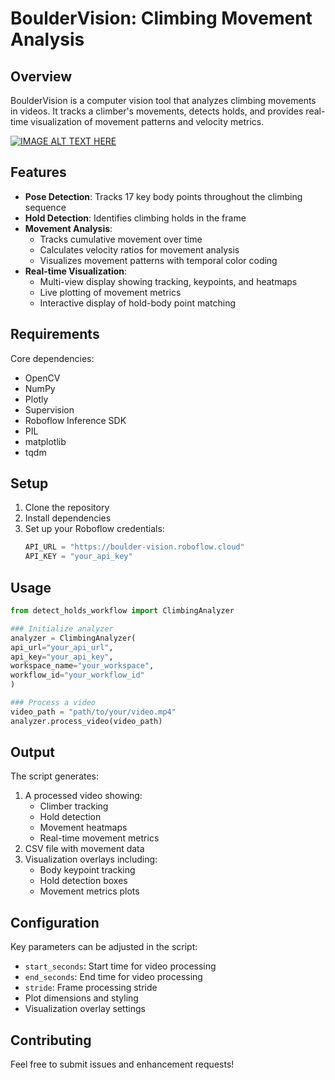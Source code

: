 # BoulderVision: Climbing Movement Analysis

## Overview
BoulderVision is a computer vision tool that analyzes climbing movements in videos. It tracks a climber's movements, detects holds, and provides real-time visualization of movement patterns and velocity metrics.


[![IMAGE ALT TEXT HERE](https://img.youtube.com/vi/ClsECogdT7A/0.jpg)](https://www.youtube.com/watch?v=ClsECogdT7A)


## Features
- **Pose Detection**: Tracks 17 key body points throughout the climbing sequence
- **Hold Detection**: Identifies climbing holds in the frame
- **Movement Analysis**: 
  - Tracks cumulative movement over time
  - Calculates velocity ratios for movement analysis
  - Visualizes movement patterns with temporal color coding
- **Real-time Visualization**:
  - Multi-view display showing tracking, keypoints, and heatmaps
  - Live plotting of movement metrics
  - Interactive display of hold-body point matching

## Requirements

Core dependencies:
- OpenCV
- NumPy
- Plotly
- Supervision
- Roboflow Inference SDK
- PIL
- matplotlib
- tqdm

## Setup
1. Clone the repository
2. Install dependencies
3. Set up your Roboflow credentials:
   ```python
   API_URL = "https://boulder-vision.roboflow.cloud"
   API_KEY = "your_api_key"
   ```

## Usage
```python
from detect_holds_workflow import ClimbingAnalyzer

### Initialize analyzer
analyzer = ClimbingAnalyzer(
api_url="your_api_url",
api_key="your_api_key",
workspace_name="your_workspace",
workflow_id="your_workflow_id"
)

### Process a video
video_path = "path/to/your/video.mp4"
analyzer.process_video(video_path)

```


## Output
The script generates:
1. A processed video showing:
   - Climber tracking
   - Hold detection
   - Movement heatmaps
   - Real-time movement metrics
2. CSV file with movement data
3. Visualization overlays including:
   - Body keypoint tracking
   - Hold detection boxes
   - Movement metrics plots

## Configuration
Key parameters can be adjusted in the script:
- `start_seconds`: Start time for video processing
- `end_seconds`: End time for video processing
- `stride`: Frame processing stride
- Plot dimensions and styling
- Visualization overlay settings

## Contributing
Feel free to submit issues and enhancement requests!
